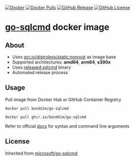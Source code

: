 [![Docker](https://github.com/bonddim/go-sqlcmd/actions/workflows/docker.yaml/badge.svg?event=release)](https://github.com/bonddim/go-sqlcmd/actions/workflows/docker.yaml)
[![Docker Pulls](https://img.shields.io/docker/pulls/bonddim/go-sqlcmd)](https://hub.docker.com/r/bonddim/go-sqlcmd)
[![GitHub Release](https://img.shields.io/github/v/release/bonddim/go-sqlcmd)](https://github.com/bonddim/go-sqlcmd/releases/latest)
[![GitHub License](https://img.shields.io/github/license/bonddim/go-sqlcmd)](https://github.com/bonddim/go-sqlcmd?tab=MIT-1-ov-file)

# [go-sqlcmd](https://github.com/microsoft/go-sqlcmd) docker image

## About
  - Uses [gcr.io/distroless/static:nonroot](https://github.com/GoogleContainerTools/distroless) as image base
  - Supported architectures: **amd64**, **arm64**, **s390x**
  - Uses [released sqlcmd](https://github.com/microsoft/go-sqlcmd/releases) binary
  - Automated release process

## Usage

Pull image from Docker Hub or GitHub Container Registry
```
docker pull bonddim/go-sqlcmd
```
```
docker pull ghcr.io/bonddim/go-sqlcmd
```

Refer to official [docs](https://docs.microsoft.com/sql/tools/go-sqlcmd-utility) for syntax and command line arguments

## License
Inherited from [microsoft/go-sqlcmd](https://github.com/microsoft/go-sqlcmd?tab=MIT-1-ov-file)
